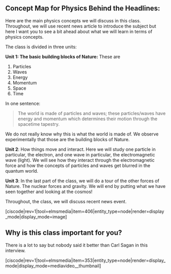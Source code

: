 ## Concept Map for Physics Behind the Headlines:

Here are the main physics concepts we will discuss in this class. Throughout, we will use recent news article to introduce the subject but here I want you to see a bit ahead about what we will learn in terms of physics concepts.

The class is divided in three units:

 **Unit 1: The basic building blocks of Nature:** These are 
   1. Particles
   2. Waves
   3. Energy
   4. Momentum
   5. Space
   6. Time

In one sentence:

> The world is made of particles and waves; these particles/waves have energy and momentum which determines their motion through the spacetime tapestry.

We do not really know why this is what the world is made of. We observe experimentally that those are the building blocks of Nature.

 **Unit 2**: How things move and interact. Here we will study one particle in particular, the electron, and one wave in particular, the electromagnetic wave (light). We will see how they interact through the electromagnetic force and how the concepts of particles and waves get blurred in the quantum world.

 **Unit 3**: In the last part of the class, we will do a tour of the other forces of Nature. The nuclear forces and gravity. We will end by putting what we have seen together and looking at the cosmos!

Throughout, the class, we will discuss recent news event.

[ciscode\|rev=1\|tool=elmsmedia\|item=406\|entity\_type=node\|render=display\_mode\|display\_mode=image\]

## Why is this class important for you?

There is a lot to say but nobody said it better than Carl Sagan in this interview.

[ciscode\|rev=1\|tool=elmsmedia\|item=353\|entity\_type=node\|render=display\_mode\|display\_mode=mediavideo\_\_thumbnail\]

